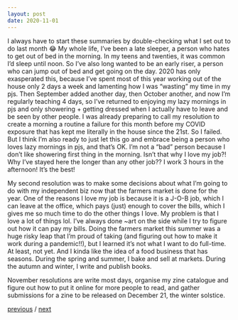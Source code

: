 ```yaml
---
layout: post
date: 2020-11-01
---
```


I always have to start these summaries by double-checking what I set out to do last month :joy: My whole life, I’ve been a late sleeper, a person who hates to get out of bed in the morning. In my teens and twenties, it was common I’d sleep until noon. So I’ve also long wanted to be an early riser, a person who can jump out of bed and get going on the day. 2020 has only exasperated this, because I’ve spent most of this year working out of the house only 2 days a week and lamenting how I was “wasting” my time in my pjs. Then September added another day, then October another, and now I’m regularly teaching 4 days, so I’ve returned to enjoying my lazy mornings in pjs and only showering + getting dressed when I actually have to leave and be seen by other people. I was already preparing to call my resolution to create a morning a routine a failure for this month before my COVID exposure that has kept me literally in the house since the 21st. So I failed. But I think I’m also ready to just let this go and embrace being a person who loves lazy mornings in pjs, and that’s OK. I’m not a “bad” person because I don’t like showering first thing in the morning. Isn’t that why I love my job?! Why I’ve stayed here the longer than any other job?? I work 3 hours in the afternoon! It’s the best!

My second resolution was to make some decisions about what I’m going to do with my independent biz now that the farmers market is done for the year. One of the reasons I love my job is because it is a J-O-B job, which I can leave at the office, which pays (just) enough to cover the bills, which I gives me so much time to do the other things I love. My problem is that I love a lot of things lol. I’ve always done ~art on the side while I try to figure out how it can pay my bills. Doing the farmers market this summer was a huge risky leap that I’m proud of taking (and figuring out how to make it work during a pandemic!!), but I learned it’s not what I want to do full-time. At least, not yet. And I kinda like the idea of a food business that has seasons. During the spring and summer, I bake and sell at markets. During the autumn and winter, I write and publish books.

November resolutions are write most days, organise my zine catalogue and figure out how to put it online for more people to read, and gather submissions for a zine to be released on December 21, the winter solstice.

<a href="{{page.previous.url}}">previous</a> / <a href="{{page.next.url}}">next</a>
